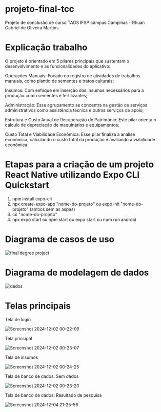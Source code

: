 # projeto-final-tcc
Projeto de conclusão de curso TADS IFSP câmpus Campinas - Rhuan Gabriel de Oliveira Martins

# Explicação trabalho

O projeto é orientado em 5 pilares principais que sustentam o desenvolvimento e as funcionalidades do aplicativo: 

Operações Manuais: Focado no registro de atividades de trabalhos manuais, como plantio de sementes e tratos culturais;

Insumos: Com enfoque em inserção dos insumos necessários para a produção como sementes e fertilizantes;

Administração: Esse agrupamento se concentra na gestão de serviços administrativos como assistência técnica e outros serviços de apoio;

Estrutura e Custo Anual de Recuperação do Patrimônio: Este pilar orienta o cálculo de depreciação de maquinários e equipamentos;

Custo Total e Viabilidade Econômica: Esse pilar finaliza a análise econômica, calculando o custo total da produção e avaliando a viabilidade econômica.


# Etapas para a criação de um projeto React Native utilizando Expo CLI Quickstart

1) npm install expo-cli
2) npx create-expo-app "nome-do-projeto" ou expo init "nome-do-projeto" (ambos sem as aspas)
3) cd "nome-do-projeto"
4) npx expo start ou npm start ou expo start ou npm run android

# Diagrama de casos de uso 

![final degree project](https://github.com/user-attachments/assets/33f3d4cd-e3ae-48e9-8257-3d582c01b5e0)


# Diagrama de modelagem de dados

![dados](https://github.com/user-attachments/assets/84da64cf-8a60-4a47-beb5-63ceb9d594e2)

# Telas principais

Tela de login

![Screenshot 2024-12-02 00-22-09](https://github.com/user-attachments/assets/6f4b5de7-ccb6-40c2-9480-759a0133609c)

Tela principal


![Screenshot 2024-12-02 00-23-07](https://github.com/user-attachments/assets/43d34150-b66c-4681-9b6b-706a84b7b11c)

Tela de insumos


![Screenshot 2024-12-02 00-24-25](https://github.com/user-attachments/assets/fada7929-6289-4984-a1d0-602711f4a6d1)

Tela de banco de dados: Sem dados


![Screenshot 2024-12-02 00-23-20](https://github.com/user-attachments/assets/888ee4da-c994-4cb0-a0c3-37cd5e8d2057)


Tela de banco de dados: Resultado de pesquisa


![Screenshot 2024-12-04 21-25-56](https://github.com/user-attachments/assets/e33ed18a-8ddc-430b-9ff3-1fb182551613)




